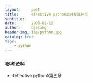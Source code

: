 ```yaml
---
layout:     post
title:      effective python之并发及并行
subtitle:   
date:       2020-02-12
author:     bjmsong
header-img: img/python.jpg
catalog: true
tags:
    - python
---
```


> 





### 参考资料

- 《effective python》第五章

  